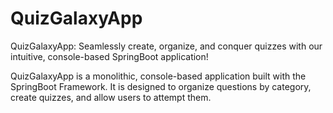 # QuizGalaxyApp
 QuizGalaxyApp: Seamlessly create, organize, and conquer quizzes with our intuitive, console-based SpringBoot application!

 QuizGalaxyApp is a monolithic, console-based application built with the SpringBoot Framework. It is designed to organize questions by category, create quizzes, and allow users to attempt them.
